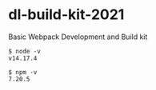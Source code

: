 # dl-build-kit-2021
Basic Webpack Development and Build kit

```
$ node -v
v14.17.4
```

```
$ npm -v
7.20.5
```

